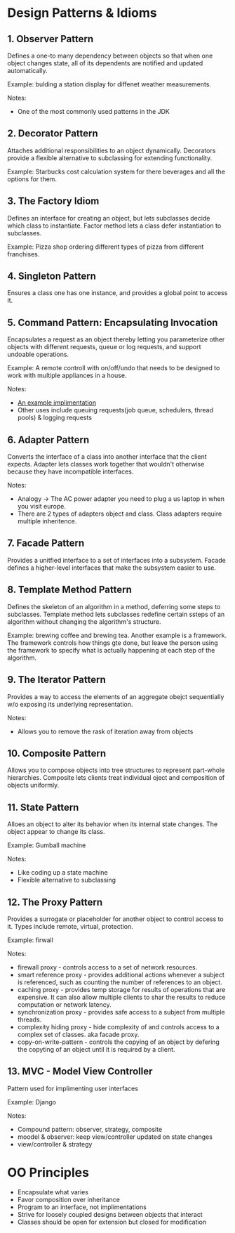 # Design Patterns & Idioms

## 1. Observer Pattern

Defines a one-to many dependency between objects so that when one object changes state, all of its dependents are notified and updated automatically.

Example: bulding a station display for diffenet weather measurements.

Notes:
+ One of the most commonly used patterns in the JDK

## 2. Decorator Pattern

Attaches additional responsibilities to an object dynamically.  Decorators provide a flexible alternative to subclassing for extending functionality.

Example: Starbucks cost calculation system for there beverages and all the options for them.

## 3. The Factory Idiom

Defines an interface for creating an object, but lets subclasses decide which class to instantiate.  Factor method lets a class defer instantiation to subclasses.

Example: Pizza shop ordering different types of pizza from different franchises.

## 4. Singleton Pattern
Ensures a class one has one instance, and provides a global point to access it.


## 5. Command Pattern: Encapsulating Invocation
Encapsulates a request as an object thereby letting you parameterize other objects with different requests, queue or log requests, and support undoable operations.

Example: A remote controll with on/off/undo that needs to be designed to work with multiple appliances in a house.

Notes:
+ [An example implimentation](https://github.com/rlgeb/misc-code/tree/master/c%2B%2B/design-patterns/command-pattern)
+ Other uses include queuing requests(job queue, schedulers, thread pools) & logging requests

## 6. Adapter Pattern
Converts the interface of a class into another interface that the client expects.  Adapter lets classes work together that wouldn't otherwise because they have incompatible interfaces.  


Notes:
+ Analogy -> The AC power adapter you need to plug a us laptop in when you visit europe.
+ There are 2 types of adapters object and class.  Class adapters require multiple inheritence.

## 7. Facade Pattern
Provides a unitfied interface to a set of interfaces into a subsystem. Facade defines a higher-level interfaces that make the subsystem easier to use.

## 8. Template Method Pattern
Defines the skeleton of an algorithm in a method, deferring some steps to subclasses.  Template method lets subclasses redefine certain ssteps of an algorithm without changing the algorithm's structure.

Example: brewing coffee and brewing tea.  Another example is a framework.  The framework controls how things gte done, but leave the person using the framework to specify what is actually happening at each step of the algorithm.

## 9. The Iterator Pattern
Provides a way to access the elements of an aggregate obejct sequentially w/o exposing its underlying representation.

Notes:
+ Allows you to remove the rask of iteration away from objects

## 10. Composite Pattern
Allows you to compose objects into tree structures to represent part-whole hierarchies.  Composite lets clients treat individual oject and composition of objects uniformly.

## 11. State Pattern
Alloes an object to alter its behavior when its internal state changes.  The object appear to change its class.

Example: Gumball machine

Notes:
+ Like coding up a state machine
+ Flexible alternative to subclassing

## 12. The Proxy Pattern
Provides a surrogate or placeholder for another object to control access to it.  Types include remote, virtual, protection.

Example: firwall

Notes:
+ firewall proxy - controls access to a set of network resources.
+ smart reference proxy - provides additional actions whenever a subject is referenced, such as counting the number of references to an object.
+ caching proxy - provides temp storage for results of operations that are expensive. It can also allow multiple clients to shar the results to reduce computation or network latency.
+ synchronization proxy - provides safe access to a subject from multiple threads.
+ complexity hiding proxy - hide complexity of and controls access to a complex set of classes. aka facade proxy.
+ copy-on-write-pattern - controls the copying of an object by defering the copyting of an object until it is required by a client.

## 13. MVC - Model View Controller
Pattern used for implimenting user interfaces

Example: Django

Notes:
+ Compound pattern: observer, strategy, composite
+ moodel & observer: keep view/controller updated on state changes
+ view/controller & strategy

# OO Principles

+ Encapsulate what varies 
+ Favor composition over inheritance
+ Program to an interface, not implimentations
+ Strive for loosely coupled designs between objects that interact
+ Classes should be open for extension but closed for modification


